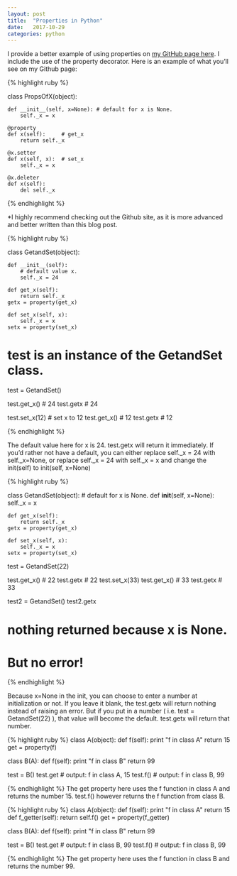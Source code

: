 ```yaml
---
layout: post
title:  "Properties in Python"
date:   2017-10-29
categories: python
---
```


I provide a better example of using properties on [my GitHub page here](https://github.com/mtbk24/PythonBasics/blob/master/Properties%20in%20Python.ipynb). I include the use of the property decorator.  Here is an example of what you’ll see on my Github page:

{% highlight ruby %}

class PropsOfX(object):
 
    def __init__(self, x=None): # default for x is None.
        self._x = x 
 
    @property
    def x(self):     # get_x
        return self._x 
 
    @x.setter
    def x(self, x):  # set_x
        self._x = x
 
    @x.deleter
    def x(self):
        del self._x
{% endhighlight %} 

*I highly recommend checking out the Github site, as it is more advanced and better written than this blog post.

{% highlight ruby %}

class GetandSet(object):
 
    def __init__(self):
        # default value x.
        self._x = 24  
 
    def get_x(self):
        return self._x
    getx = property(get_x)  
 
    def set_x(self, x):
        self._x = x
    setx = property(set_x) 

 
# test is an instance of the GetandSet class.
test = GetandSet()  
 
test.get_x()    # 24
test.getx       # 24
 
test.set_x(12)  # set x to 12
test.get_x()    # 12
test.getx       # 12

 {% endhighlight %}
 
The default value here for x is 24.  test.getx will return it immediately.  If you’d rather not have a default, you can either replace self._x = 24 with self._x=None, or replace self._x = 24 with self._x = x and change the init(self) to init(self, x=None)

{% highlight ruby %}

class GetandSet(object):
    # default for x is None.
    def __init__(self, x=None):
        self._x = x 
 
    def get_x(self):
        return self._x
    getx = property(get_x)  
 
    def set_x(self, x):
        self._x = x
    setx = property(set_x) 
 
test = GetandSet(22)  
 
test.get_x()    # 22
test.getx       # 22
test.set_x(33)
test.get_x()    # 33
test.getx       # 33
 
test2 = GetandSet()
test2.getx
# nothing returned because x is None.
# But no error!
 {% endhighlight %}
 
Because x=None in the init, you can choose to enter a number at initialization or not. If you leave it blank, the test.getx will return nothing instead of raising an error. But if you put in a number ( i.e. test = GetandSet(22) ), that value will become the default. test.getx will return that number.

{% highlight ruby %}
class A(object):
    def f(self):
        print "f in class A"
        return 15
    get = property(f)
 
class B(A):
    def f(self):
        print "f in class B"
        return 99
 
test = B()
test.get    # output:  f in class A, 15
test.f()    # output:  f in class B, 99

{% endhighlight %}
The get property here uses the f function in class A and returns the number 15.  test.f() however returns the f function from class B.


{% highlight ruby %}
class A(object):
    def f(self):
        print "f in class A"
        return 15
    def f_getter(self):
        return self.f()
    get = property(f_getter)
 
class B(A):
    def f(self):
        print "f in class B"
        return 99
 
test = B()
test.get # output:  f in class B, 99
test.f() # output:  f in class B, 99

 {% endhighlight %}
The get property here uses the f function in class B and returns the number 99.
